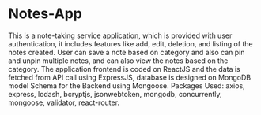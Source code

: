 # Notes-App
This is a note-taking service application, which is provided with
user authentication, it includes features like add, edit, deletion,
and listing of the notes created. User can save a note based on
category and also can pin and unpin multiple notes, and can also
view the notes based on the category.
The application frontend is coded on ReactJS and the data is
fetched from API call using ExpressJS, database is designed on
MongoDB model Schema for the Backend using Mongoose.
Packages Used: axios, express, lodash, bcryptjs, jsonwebtoken,
mongodb, concurrently, mongoose, validator, react-router.
